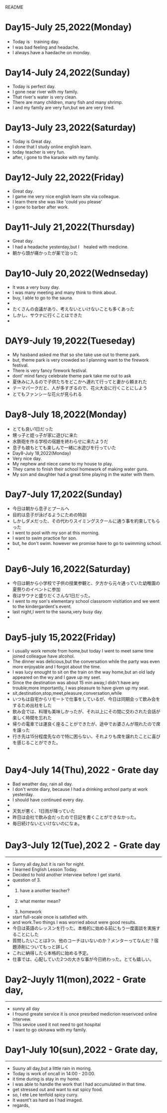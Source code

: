 README

# Day15-July 25,2022(Monday)
- Today is　training day.
- I was bad feeling and headache.
- I always have a haedache on monday.

# Day14-July 24,2022(Sunday)
- Today is perfect day.
- I gone near river with my family.
- That river's water is very clean.
- There are many children, many fish and many shrimp.
- I and my family are very fun,but we are very tired.


# Day13-July 23,2022(Saturday)
- Today is Great day.
- I done that I study online english learn.
- today teacher is very fun.
- after, i gone to the karaoke with my family.


# Day12-July 22,2022(Friday)
- Great day.
- I game me very nice english learn site via colleague.
- I learn there she was like 'could you please' 
- I gone to barber after work.

# Day11-July 21,2022(Thursday)
- Great day.
- I had a headache yesterday,but I　healed  with medicine.
- 朝から頭が痛かったが薬で治った
 

# Day10-July 20,2022(Wednseday)
- It was a very busy day.
- I was many meeting and many think to think about.
- buy, I able to go to the sauna.
- 
- たくさんの会議があり、考えないといけないことも多くあった
- しかし、サウナに行くことはできた
- 

# DAY9-July 19,2022(Tueseday)
- My hasband asked me that so she take use out to theme park.
- but, theme park is very crowded so I planning want to the firework festival.
- There is very fancy firework festival.
- dont' mind fancy celebrate theme park take me out to ask
- 夏休みに入るので子供たちをどこかへ連れて行ってと妻から頼まれた
- テーマパークだと、人が多すぎるので、花火大会に行くことにしよう
- とてもファンシーな花火が見られる


# Day8-July 18,2022(Monday)
- とても良い1日だった
- 甥っ子と姪っ子が家に遊びに来た
- 水鉄砲を作る学校の宿題を終わらせに来たようだ
- 息子も娘もとても楽しんで一緒に水遊びを行っていた
- Day8-July 18,2022(Monday)
- Very nice day.
- My nephew and niece came to my house to play.
- They came to finish their school homework of making water guns.
- My son and daughter had a great time playing in the water with them.


# Day7-July 17,2022(Sunday)
- 今日は朝から息子とプールへ
- 目的は息子が泳げるようにための特訓
- しかしダメだった、その代わりスイミングスクールに通う事を約束してもらった
- I went to pool with my son at this morning.
- I want to swim practice for son.
- but, he don't swim. however we promise have to go to swimming school.
- 

# Day6-July 16,2022(Saturday)
- 今日は朝から小学校で子供の授業参観と、夕方から元々通っていた幼稚園の夏祭りのイベントに参加
- 夜はサウナと盛りだくさんな1日だった。
- I went to my son's elementary school classroom visitiation and we went to the kindergardent's event.
- last night,I went to the sauna,very busy day.
- 

# Day5-july 15,2022(Friday)
- I usually work remote from home,but today I went to meet same time joined colleague have alcohol.
- The dinner was delicious,but the conversation while the party was even more enjoyable and I forgot about the time.
- I was lucy enought to sit on the train on the way home,but an old lady appeared on the wy and I gave up my seet.
- Since the destination was about 15 min away,I didn't  have any trouble;more importantly, I was pleasure to have  given up my seat.
- sit,destination,stop,meet,pleasure,conversation,while
- いつもは自宅からリモートで仕事をしているが、今日は同期会って飲み会をするため出社をした
- 飲み会では、料理も美味しかったが、それ以上にその間に交わされた会話が楽しく時間を忘れた
- 帰りの電車では運良く座ることができたが、途中でお婆さんが現れたので席を譲った
- 行き先は15分程度先なので特に困らない、それよりも席を譲れたことに喜びを感じることができた。
- 


# Day4-July 14(Thu),2022 - Grate day　
- Bad weather day, rain all day.
- I don't wrote diary, because I had a drinking archool party at work yesterday.
- I should have continued every day.
- 
- 天気が悪く、1日雨が降っていた
- 昨日は会社で飲み会だったので日記を書くことができなかった。
- 毎日続けないといけないのになぁ。

# Day3-July 12(Tue),202２ - Grate day
---
- Sunny all day,but it is rain for night.
- I learned English Lesson Today.
- Decided to hold another interview before I get startd.
- question of 3.
- 1. have a another teacher?
- 2. what menter mean?
- 3. homework 
- start full-scale once is satisfied with.
- and work.Two things I was worried about were good results.
- 今日は英語のレッスンを行った。本格的に始める前にもう一度面談を実施することにした
- 質問したいことは3つ、他のコーチはいないのか？メンターってなんだ？宿題添削についてもっと詳しく
- これに納得したら本格的に始める予定。
- 仕事では、心配していた2つの大きな事が今日終わった。とても嬉しい。


# Day2-Juyly 11(mon),2022 - Grate day,
---
- sunny all day
- I fround greate service  it is once presrbed medicrion reserivced online intervew.
- This sevice used it not need to got hospital
- I want to go okinawa with my family.


# Day1-July 10(sun),2022 - Grate day,
---

- Suuny all day,but a little rain in moring.
- Today is work of oncall in 14:00 - 20:00.
- it time during is stay in my home.
- I was able to handle the work that I had accumulated in that time.
- get stressed out and want to eat spicy food.
- so, I ete Lee tenfold spicy curry.
- It wasnt't as hard as I  had imaged.
- regards,
